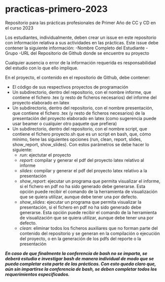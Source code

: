 # practicas-primero-2023
Repositorio para las prácticas profesionales de Primer Año de CC y CD en el curso 2023

Los estudiantes, individualmente, deben crear un issue en este repositorio con información relativa a sus actividades en las prácticas.
Este issue debe contener la siguiente información:
-Nombre Completo del Estudiante
-Grupo
-URL del Repositorio de Github donde se encuentre su proyecto

Cualquier ausencia o error de la información requerida es responsabilidad del estudio con lo que ello implique.

En el proyecto, el contenido en el repositorio de Github, debe contener:
- El código de sus respectivos proyectos de programación
- Un subdirectorio, dentro del repositorio, con el nombre informe, que contiene el fichero .tex (y resto de ficheros necesarios) del informe del proyecto elaborado en latex
- Un subdirectorio, dentro del repositorio, con el nombre presentación, que contiene el fichero .tex (y resto de ficheros necesarios) de la presentación del proyecto elaborado en latex (como sugerencia puede usar beamer o cualquier otro paquete que prefiera)
- Un subdirectorio, dentro del repositorio, con el nombre script, que contiene el fichero proyecto.sh que es un script en bash, que, cómo mínimo, tiene las siguientes opciones (run, clean, report, slides, show_report, show_slides). Con estos parámetros se debe hacer lo siguiente:
    - *run*: ejectutar el proyecto
    - *report*: compilar y generar el pdf del proyecto latex relativo al informe
    - *slides*: compilar y generar el pdf del proyecto latex relativo a la presentación
    - *show_report*: ejecutar un programa que permita visualizar el informe, si el fichero en pdf no ha sido generado debe generarse. Esta opción puede recibir el comando de la herramienta de visualización que se quiera utilizar, aunque debe tener una por defecto.
    - *show_slides*: ejecutar un programa que permita visualizar la presentación, si el fichero en pdf no ha sido generado debe generarse. Esta opción puede recibir el comando de la herramienta de visualización que se quiera utilizar, aunque debe tener una por defecto. 
    - *clean*: eliminar todos los ficheros auxiliares que no forman parte del contenido del repositorio y se generan en la compilación o ejecución del proyecto, o en la generación de los pdfs del reporte o la presentación

***En caso de que finalmente la conferencia de bash no se imparta, se deberá estudia e investigar bash de manera individual de modo que se pueda completar esta parte de las prácticas. Con esto queda claro que, aún sin impartirse la conferencia de bash, se deben completar todos los requerimientos especificados.***
